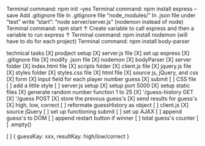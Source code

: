 <!-- what do you hope to get out of this project? -->


<!-- which of your strengths/values results most resonates with you? -->


<!-- what seems the most difficult about this prodject? -->


<!-- what hard for you a few weeks ago, but now you feel confident with it? -->

<!-- server setup -->

Terminal command: npm init –yes
Terminal command: npm install express –save
Add .gitignore file
In .gitignore file “node_modules/”
In .json file under “test” write “start”: “node server/server.js” (nodemon instead of node)
Terminal command: npm start					    ↑
Create variable to call express and then a variable to run express	    ↑
Terminal command: npm install nodemon (will have to do for each project)
Terminal command: npm install body-parser


technical tasks
[X] prodject setup
    [X] server.js file
    [X] set up express
    [X] .gitignore file
    [X] modify .json file
        [X] nodemon
    [X] bodyParser
    [X] server folder
       [X] index.html file
        [X] scripts folder
            [X] client.js file
            [X] jquery.js file
        [X] styles folder
            [X] styles.css file
[X] html file
    [X] source js, jQuery, and css
    [X] form
        [X] input field for each player number guess
        [X] submit
[ ] CSS file
    [ ] add a little style
[ ] server.js setup
    [X] setup port 5000
    [X] setup static files
    [X] generate random number function 1 to 25
    [X] '/guess-history GET
    [X] '/guess POST
    [X] store the prevous guess's
    [X] send results for guess's
        [X] high, low, correct
    [ ] reformate guessHistory as object
[ ] client.js
    [X] source jQuery
    [ ] set up functioning submit
    [ ] set up AJAX
    [ ] append guess's to DOM
    [ ] append restart button if winner
    [ ] total guess's counter
    [ ] .empty()

<!-- notes -->
[ ] 
{
    guessKay: xxx,
    resultKay: high/low/correct
}